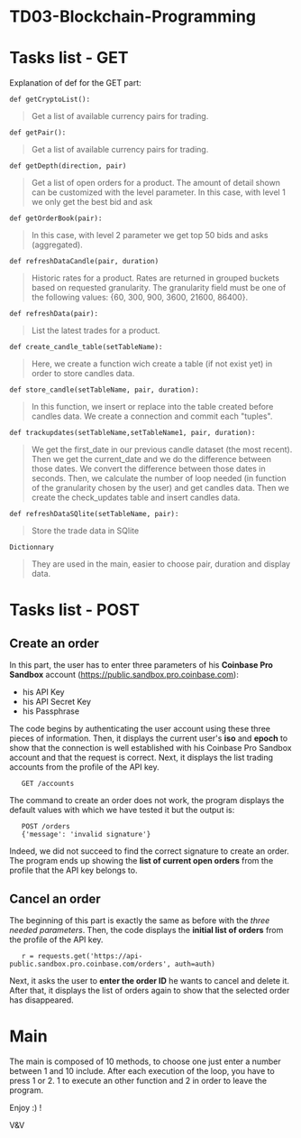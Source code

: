 # TD03-Blockchain-Programming

# Tasks list - GET

Explanation of def for the GET part:

    def getCryptoList():
> Get a list of available currency pairs for trading.
 
    def getPair():
> Get a list of available currency pairs for trading.
 
    def getDepth(direction, pair)
> Get a list of open orders for a product. The amount of detail shown can be customized with the level parameter.
  In this case, with level 1 we only get the best bid and ask
  
    def getOrderBook(pair):
> In this case, with level 2 parameter we get top 50 bids and asks (aggregated).

    def refreshDataCandle(pair, duration)
> Historic rates for a product. Rates are returned in grouped buckets based on requested granularity.
  The granularity field must be one of the following values: {60, 300, 900, 3600, 21600, 86400}.

    def refreshData(pair):
> List the latest trades for a product.

    def create_candle_table(setTableName):
> Here, we create a function wich create a table (if not exist yet) in order to store candles data.

    def store_candle(setTableName, pair, duration):
> In this function, we insert or replace into the table created before candles data.
  We create a connection and commit each "tuples".

    def trackupdates(setTableName,setTableName1, pair, duration):
> We get the first_date in our previous candle dataset (the most recent). Then we get the           current_date
  and we do the difference between those dates. We convert the difference between those dates in    seconds. Then, we calculate the number of loop needed (in function of the granularity chosen by the user) and get candles data. Then we create the check_updates table and insert candles data.

    def refreshDataSQlite(setTableName, pair):
> Store the trade data in SQlite

    Dictionnary
> They are used in the main, easier to choose pair, duration and display data.
  
# Tasks list - POST
  
## Create an order
In this part, the user has to enter three parameters of his **Coinbase Pro Sandbox** account (https://public.sandbox.pro.coinbase.com):
- his API Key
- his API Secret Key
- his Passphrase

The code begins by authenticating the user account using these three pieces of information. Then, it displays the current user's **iso** 
and **epoch** to show that the connection is well established with his Coinbase Pro Sandbox account and that the request is correct.
Next, it displays the list trading accounts from the profile of the API key.

       GET /accounts
The command to create an order does not work, the program displays the default values with which we have tested it but the output is:

       POST /orders
       {'message': 'invalid signature'}
Indeed, we did not succeed to find the correct signature to create an order.
The program ends up showing the **list of current open orders** from the profile that the API key belongs to.


## Cancel an order
The beginning of this part is exactly the same as before with the *three needed parameters*.
Then, the code displays the **initial list of orders** from the profile of the API key.

       r = requests.get('https://api-public.sandbox.pro.coinbase.com/orders', auth=auth)
Next, it asks the user to **enter the order ID** he wants to cancel and delete it.
After that, it displays the list of orders again to show that the selected order has disappeared.

# Main

The main is composed of 10 methods, to choose one just enter a number between 1 and 10 include.
After each execution of the loop, you have to press 1 or 2. 
1 to execute an other function and 2 in order to leave the program.

Enjoy :) ! 

V&V
